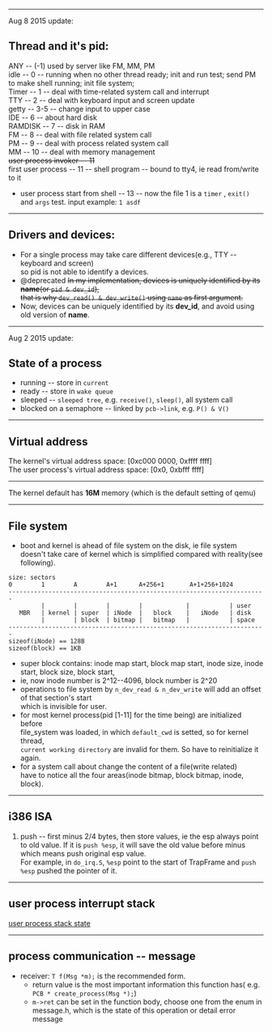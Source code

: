 -----------------------------

Aug 8 2015 update:

## Thread and it's pid:  
ANY -- (-1) used by server like FM, MM, PM  
idle -- 0  -- running when no other thread ready; init and run test;
send PM to make shell running; init file system;  
Timer -- 1  -- deal with time-related system call and interrupt  
TTY -- 2  -- deal with keyboard input and screen update  
getty -- 3-5  -- change input to upper case  
IDE -- 6  -- about hard disk  
RAMDISK -- 7  -- disk in RAM  
FM -- 8  -- deal with file related system call  
PM -- 9  -- deal with process related system call  
MM -- 10  -- deal with memory management  
~~user process invoker -- 11~~  
first user process -- 11  -- shell program -- bound to tty4, ie read from/write to it  
  - user process start from shell -- 13 -- now the file 1 is a `timer` , `exit()` and `args` test. input example: `1 asdf`  

-------------

## Drivers and devices:
- For a single process may take care different devices(e.g., TTY -- keyboard and screen)  
so pid is not able to identify a devices.  
- @deprecated ~~In my implementation, devices is uniquely identified by its **name**(or `pid & dev_id`),  
that is why `dev_read() & dev_write()` using `name` as first argument.~~  
- Now, devices can be uniquely identified by its **dev_id**, and avoid using old version of **name**.

-----------------

Aug 2 2015 update:

## State of a process
- running -- store in `current`
- ready -- store in `wake queue`
- sleeped -- `sleeped tree`, e.g. `receive()`, `sleep()`, all system call
- blocked on a semaphore -- linked by `pcb->link`, e.g. `P() & V()`


----------------------

## Virtual address
The kernel's virtual address space: [0xc000 0000, 0xffff ffff]  
The user process's virtual address space: [0x0, 0xbfff ffff]  


-----------------

The kernel default has **16M** memory
(which is the default setting of qemu)  

-----------------------

## File system
- boot and kernel is ahead of file system on the disk, ie file system  
doesn't take care of kernel which is simplified compared with reality(see following).  

```
size: sectors
0        1        A        A+1      A+256+1       A+1+256+1024
-----------------------------------------------------------------------
         |        |        |        |            |           | user 
   MBR   | kernel | super  | iNode  |   block    |   iNode   | disk
         |        | block  | bitmap |   bitmap   |           | space
-----------------------------------------------------------------------
sizeof(iNode) == 128B
sizeof(block) == 1KB
```
- super block contains: inode map start, block map start, inode size, inode start, block size, block start, 
- ie, now inode number is 2^12--4096, block number is 2^20
- operations to file system by `n_dev_read & n_dev_write` will add an offset of that section's start  
which is invisible for user.
- for most kernel process(pid [1-11] for the time being) are initialized before  
  file_system was loaded, in which `default_cwd` is setted, so for kernel thread,  
  `current working directory` are invalid for them. So have to reinitialize it again.  
- for a system call about change the content of a file(write related)  
  have to notice all the four areas(inode bitmap, block bitmap, inode, block).

------------

## i386 ISA
1. push -- first minus 2/4 bytes, then store values, ie the esp always point to old value. If it is `push %esp`, it will save the old value before minus which means push original esp value.  
For example, in `do_irq.S`, `%esp` point to the start of TrapFrame and `push %esp` pushed the pointer of it.  


-------------------------

## user process interrupt stack
[user process stack state](pic/user_process_stack.jpg)  


--------------------

## process communication -- message

- receiver: `T f(Msg *m);` is the recommended form.  
	- return value is the most important information this function has( e.g. `PCB * create_process(Msg *);`)  
	- `m->ret` can be set in the function body, choose one from the enum in message.h, which is the state of this operation or detail error message  

